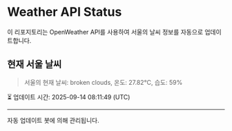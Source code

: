 
# Weather API Status

이 리포지토리는 OpenWeather API를 사용하여 서울의 날씨 정보를 자동으로 업데이트합니다.

## 현재 서울 날씨
> 서울의 현재 날씨: broken clouds, 온도: 27.82°C, 습도: 59%

⏳ 업데이트 시간: 2025-09-14 08:11:49 (UTC)

---
자동 업데이트 봇에 의해 관리됩니다.
